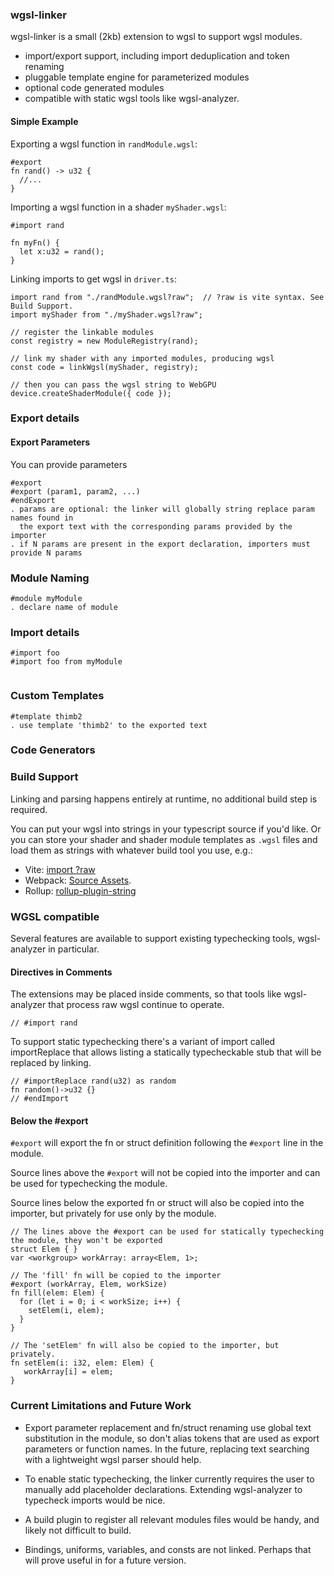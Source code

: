 ### wgsl-linker

wgsl-linker is a small (2kb) extension to wgsl to support wgsl modules.

- import/export support, including import deduplication and token renaming
- pluggable template engine for parameterized modules
- optional code generated modules
- compatible with static wgsl tools like wgsl-analyzer.

#### Simple Example

Exporting a wgsl function in `randModule.wgsl`:

```
#export
fn rand() -> u32 {
  //...
}
```

Importing a wgsl function in a shader `myShader.wgsl`:

```
#import rand

fn myFn() {
  let x:u32 = rand();
}
```

Linking imports to get wgsl in `driver.ts`:

```
import rand from "./randModule.wgsl?raw";  // ?raw is vite syntax. See Build Support.
import myShader from "./myShader.wgsl?raw";

// register the linkable modules
const registry = new ModuleRegistry(rand);

// link my shader with any imported modules, producing wgsl
const code = linkWgsl(myShader, registry);

// then you can pass the wgsl string to WebGPU
device.createShaderModule({ code });
```

### Export details

#### Export Parameters

You can provide parameters

```
#export
#export (param1, param2, ...)
#endExport
. params are optional: the linker will globally string replace param names found in
  the export text with the corresponding params provided by the importer
. if N params are present in the export declaration, importers must provide N params
```

### Module Naming

```
#module myModule
. declare name of module
```

### Import details

```
#import foo
#import foo from myModule


```

### Custom Templates

```
#template thimb2
. use template 'thimb2' to the exported text
```

### Code Generators

### Build Support

Linking and parsing happens entirely at runtime, no additional build step is required.

You can put your wgsl into strings in your typescript source if you'd like.
Or you can store your shader and shader module templates as `.wgsl` files and load
them as strings with whatever build tool you use, e.g.:

- Vite: [import ?raw](https://vitejs.dev/guide/assets#importing-asset-as-string)
- Webpack: [Source Assets](https://webpack.js.org/guides/asset-modules/).
- Rollup: [rollup-plugin-string](https://github.com/TrySound/rollup-plugin-string)

### WGSL compatible

Several features are available to support existing typechecking tools, wgsl-analyzer in particular.

#### Directives in Comments

The extensions may be placed inside comments, so that tools like wgsl-analyzer that process
raw wgsl continue to operate.

```
// #import rand
```

To support static typechecking
there's a variant of import called importReplace that allows
listing a statically typecheckable stub that will be replaced by linking.

```
// #importReplace rand(u32) as random
fn random()->u32 {}
// #endImport
```

#### Below the #export

`#export` will export the fn or struct definition following the `#export` line
in the module.

Source lines above the `#export` will not be copied into the importer and can be used for typechecking
the module.

Source lines below the exported fn or struct will also be copied into the importer,
but privately for use only by the module.

```
// The lines above the #export can be used for statically typechecking the module, they won't be exported
struct Elem { }
var <workgroup> workArray: array<Elem, 1>;

// The 'fill' fn will be copied to the importer
#export (workArray, Elem, workSize)
fn fill(elem: Elem) {
  for (let i = 0; i < workSize; i++) {
    setElem(i, elem);
  }
}

// The 'setElem' fn will also be copied to the importer, but privately.
fn setElem(i: i32, elem: Elem) {
   workArray[i] = elem;
}
```

### Current Limitations and Future Work

- Export parameter replacement and fn/struct renaming use global text substitution
  in the module, so don't alias tokens that are used as export parameters or function names.
  In the future, replacing text searching with a lightweight wgsl parser should help.

- To enable static typechecking,
  the linker currently requires the user to manually add placeholder declarations.
  Extending wgsl-analyzer to typecheck imports would be nice.

- A build plugin to register all relevant modules files would be handy, and likely not
  difficult to build.

- Bindings, uniforms, variables, and consts are not linked.
  Perhaps that will prove useful in for a future version.
